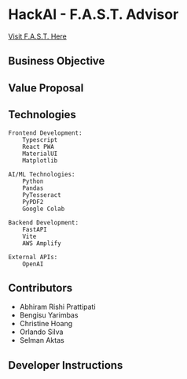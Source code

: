 # HackAI - F.A.S.T. Advisor
<a href="https://main.d20hoy1790z51.amplifyapp.com/" target="_blank" rel="noopener noreferrer">
  Visit F.A.S.T. Here
</a>

## Business Objective

## Value Proposal

## Technologies
```
Frontend Development:
    Typescript
    React PWA
    MaterialUI
    Matplotlib

AI/ML Technologies:
    Python
    Pandas
    PyTesseract
    PyPDF2
    Google Colab

Backend Development:
    FastAPI
    Vite
    AWS Amplify

External APIs:
    OpenAI
```

## Contributors
- Abhiram Rishi Prattipati
- Bengisu Yarimbas
- Christine Hoang
- Orlando Silva
- Selman Aktas

## Developer Instructions



